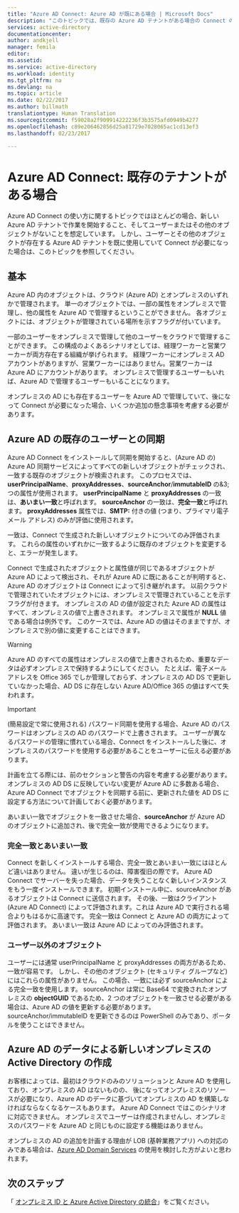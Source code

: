 ```yaml
---
title: "Azure AD Connect: Azure AD が既にある場合 | Microsoft Docs"
description: "このトピックでは、既存の Azure AD テナントがある場合の Connect の使い方を説明します。"
services: active-directory
documentationcenter: 
author: andkjell
manager: femila
editor: 
ms.assetid: 
ms.service: active-directory
ms.workload: identity
ms.tgt_pltfrm: na
ms.devlang: na
ms.topic: article
ms.date: 02/22/2017
ms.author: billmath
translationtype: Human Translation
ms.sourcegitcommit: f59028a2f909914222236f3b3575afd0949b4277
ms.openlocfilehash: c89e206462856d25a81729e7028065ac1cd13ef3
ms.lasthandoff: 02/23/2017

---
```


# <a name="azure-ad-connect-when-you-have-an-existent-tenant"></a>Azure AD Connect: 既存のテナントがある場合
Azure AD Connect の使い方に関するトピックではほとんどの場合、新しい Azure AD テナントで作業を開始すること、そしてユーザーまたはその他のオブジェクトがないことを想定しています。 しかし、ユーザーとその他のオブジェクトが存在する Azure AD テナントを既に使用していて Connect が必要になった場合は、このトピックを参照してください。

## <a name="the-basics"></a>基本
Azure AD 内のオブジェクトは、クラウド (Azure AD) とオンプレミスのいずれかで管理されます。 単一のオブジェクトでは、一部の属性をオンプレミスで管理し、他の属性を Azure AD で管理するということができません。 各オブジェクトには、オブジェクトが管理されている場所を示すフラグが付いています。

一部のユーザーをオンプレミスで管理して他のユーザーをクラウドで管理することができます。 この構成のよくあるシナリオとしては、経理ワーカーと営業ワーカーが両方存在する組織が挙げられます。 経理ワーカーにオンプレミス AD アカウントがありますが、営業ワーカーにはありません。営業ワーカーは Azure AD にアカウントがあります。 オンプレミスで管理するユーザーもいれば、Azure AD で管理するユーザーもいることになります。

オンプレミスの AD にも存在するユーザーを Azure AD で管理していて、後になって Connect が必要になった場合、いくつか追加の懸念事項を考慮する必要があります。

## <a name="sync-with-existing-users-in-azure-ad"></a>Azure AD の既存のユーザーとの同期
Azure AD Connect をインストールして同期を開始すると、(Azure AD の) Azure AD 同期サービスによってすべての新しいオブジェクトがチェックされ、一致する既存のオブジェクトが検索されます。 このプロセスでは、**userPrincipalName**、**proxyAddresses**、**sourceAnchor**/**immutableID** の&3; つの属性が使用されます。 **userPrincipalName** と **proxyAddresses** の一致は、**あいまい一致**と呼ばれます。 **sourceAnchor** の一致は、**完全一致**と呼ばれます。 **proxyAddresses** 属性では、**SMTP:** 付きの値 (つまり、プライマリ電子メール アドレス) のみが評価に使用されます。

一致は、Connect で生成された新しいオブジェクトについてのみ評価されます。 これらの属性のいずれかに一致するように既存のオブジェクトを変更すると、エラーが発生します。

Connect で生成されたオブジェクトと属性値が同じであるオブジェクトが Azure AD によって検出され、それが Azure AD に既にあることが判明すると、Azure AD のオブジェクトは Connect によって引き継がれます。 以前クラウドで管理されていたオブジェクトには、オンプレミスで管理されていることを示すフラグが付きます。 オンプレミスの AD の値が設定された Azure AD の属性はすべて、オンプレミスの値で上書きされます。 オンプレミスで属性が **NULL** 値である場合は例外です。 このケースでは、Azure AD の値はそのままですが、オンプレミスで別の値に変更することはできます。

> [!WARNING]
> Azure AD のすべての属性はオンプレミスの値で上書きされるため、重要なデータは必ずオンプレミスで保持するようにしてください。 たとえば、電子メール アドレスを Office 365 でしか管理しておらず、オンプレミスの AD DS で更新していなかった場合、AD DS に存在しない Azure AD/Office 365 の値はすべて失われます。

> [!IMPORTANT]
> (簡易設定で常に使用される) パスワード同期を使用する場合、Azure AD のパスワードはオンプレミスの AD のパスワードで上書きされます。 ユーザーが異なるパスワードの管理に慣れている場合、Connect をインストールした後に、オンプレミスのパスワードを使用する必要があることをユーザーに伝える必要があります。

計画を立てる際には、前のセクションと警告の内容を考慮する必要があります。 オンプレミスの AD DS に反映していない変更が Azure AD に多数ある場合、Azure AD Connect でオブジェクトを同期する前に、更新された値を AD DS に設定する方法について計画しておく必要があります。

あいまい一致でオブジェクトを一致させた場合、**sourceAnchor** が Azure AD のオブジェクトに追加され、後で完全一致が使用できるようになります。

### <a name="hard-match-vs-soft-match"></a>完全一致とあいまい一致
Connect を新しくインストールする場合、完全一致とあいまい一致にはほとんど違いはありません。 違いが生じるのは、障害復旧の際です。 Azure AD Connect でサーバーを失った場合、データを失うことなく新しいインスタンスをもう一度インストールできます。 初期インストール中に、sourceAnchor があるオブジェクトは Connect に送信されます。 その後、一致はクライアント (Azure AD Connect) によって評価されます。これは Azure AD で実行される場合よりもはるかに高速です。 完全一致は Connect と Azure AD の両方によって評価されます。 あいまい一致は Azure AD によってのみ評価されます。

### <a name="other-objects-than-users"></a>ユーザー以外のオブジェクト
ユーザーには通常 userPrincipalName と proxyAddresses の両方があるため、一致が容易です。 しかし、その他のオブジェクト (セキュリティ グループなど) にはこれらの属性がありません。 この場合、一致には必ず sourceAnchor による完全一致を使用します。 sourceAnchor は常に Base64 で変換されたオンプレミスの **objectGUID** であるため、2 つのオブジェクトを一致させる必要がある場合は、Azure AD の値を更新する必要があります。 sourceAnchor/immutableID を更新できるのは PowerShell のみであり、ポータルを使うことはできません。

## <a name="create-a-new-on-premises-active-directory-from-data-in-azure-ad"></a>Azure AD のデータによる新しいオンプレミスの Active Directory の作成
お客様によっては、最初はクラウドのみのソリューションと Azure AD を使用しており、オンプレミスの AD はないものの、 後になってオンプレミスのリソースが必要になり、Azure AD のデータに基づいてオンプレミスの AD を構築しなければならなくなるケースもあります。 Azure AD Connect ではこのシナリオに対応できません。 オンプレミスでユーザーは作成されませんし、オンプレミスのパスワードを Azure AD と同じものに設定する機能はありません。

オンプレミスの AD の追加を計画する理由が LOB (基幹業務アプリ) への対応のみである場合は、[Azure AD Domain Services](../../active-directory-domain-services/index.md) の使用を検討した方がよいと思われます。

## <a name="next-steps"></a>次のステップ
「 [オンプレミス ID と Azure Active Directory の統合](active-directory-aadconnect.md)」をご覧ください。

